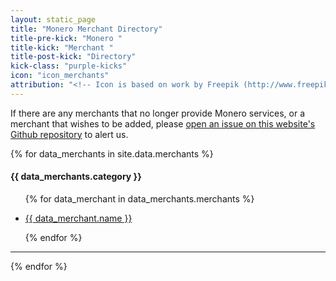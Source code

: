 ```yaml
---
layout: static_page
title: "Monero Merchant Directory"
title-pre-kick: "Monero "
title-kick: "Merchant "
title-post-kick: "Directory"
kick-class: "purple-kicks"
icon: "icon_merchants"
attribution: "<!-- Icon is based on work by Freepik (http://www.freepik.com) and is licensed under Creative Commons BY 3.0 -->"
---
```


If there are any merchants that no longer provide Monero services, or a merchant that wishes to be added, please [open an issue on this website's Github repository](https://github.com/monero-project/monero-site/issues) to alert us.

<div class="row">

{% for data_merchants in site.data.merchants %}

<div class="col-lg-4">

<h4 class="text-center">{{ data_merchants.category }}</h4>

<ul>

{% for data_merchant in data_merchants.merchants %}

<li><a href="{{ data_merchant.url }}">{{ data_merchant.name }}</a></li>

{% endfor %}

</ul>
<hr>
</div>

{% endfor %}

</div>